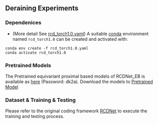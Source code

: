 ## Deraining Experiments


### Dependenices
* (More detail See [rcd_torch1.0.yaml](rcd_torch1.0.yaml))
A suitable [conda](https://conda.io/) environment named `rcd_torch1.0` can be created and activated with:

```
conda env create -f rcd_torch1.0.yaml
conda activate rcd_torch1.0
```

### Pretrained Models
The Pretrained equivariant proximal based models of RCDNet_EB is available as [here](https://pan.baidu.com/s/1-gb8gvb9Z_QwpQI_0CR5Bw) (Password: dk2a). Download the models to [Pretrained Model](./Pretrained%20Model/)

### Dataset & Training & Testing
Please refer to the original coding framework [RCDNet](https://github.com/hongwang01/RCDNet) to execute the training and testing process.